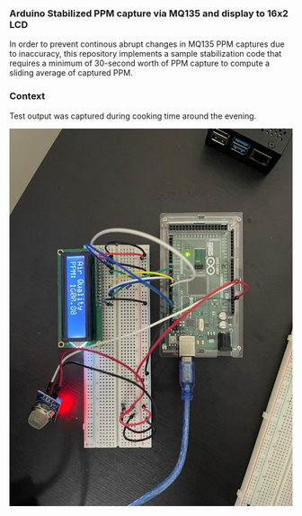 ### Arduino Stabilized PPM capture via MQ135 and display to 16x2 LCD

In order to prevent continous abrupt changes in MQ135 PPM captures due to inaccuracy, this repository implements a sample stabilization code that requires a minimum of 30-second worth of PPM capture to compute a sliding average of captured PPM.

### Context

Test output was captured during cooking time around the evening.

![Arduino Layout](https://github.com/allanchua101/arduino-mq135-16x2-lcd/blob/main/snaps/final-output.jfif)
